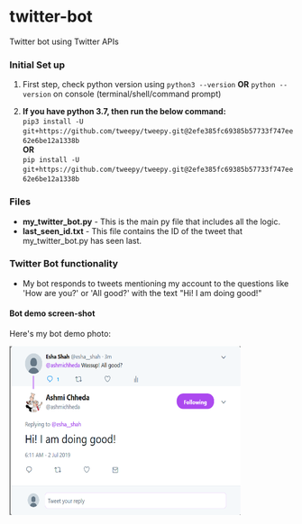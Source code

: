 # twitter-bot
Twitter bot using Twitter APIs

### Initial Set up
1. First step, check python version using `python3 --version` **OR** `python --version` on console (terminal/shell/command prompt)

2. **If you have python 3.7, then run the below command:** <br/>
  `pip3 install -U git+https://github.com/tweepy/tweepy.git@2efe385fc69385b57733f747ee62e6be12a1338b`
  <br/> **OR** <br/>
 `pip install -U git+https://github.com/tweepy/tweepy.git@2efe385fc69385b57733f747ee62e6be12a1338b`

### Files
* **my_twitter_bot.py** - This is the main py file that includes all the logic.
* **last_seen_id.txt** - This file contains the ID of the tweet that my_twitter_bot.py has seen last. 

### Twitter Bot functionality
* My bot responds to tweets mentioning my account to the questions like 'How are you?' or 'All good?' with the text "Hi! I am doing good!"


#### Bot demo screen-shot
Here's my bot demo photo:

<img src = "/twitter-bot-demo.PNG" width = "410" height = "300">

